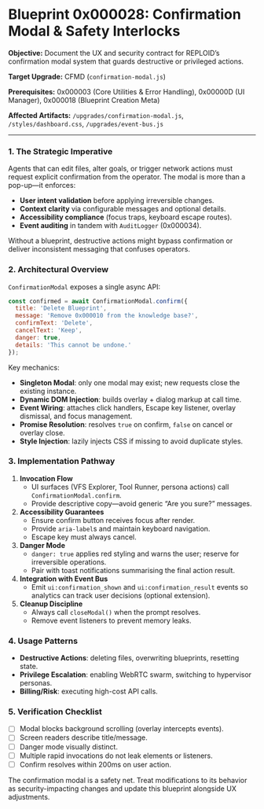 # Blueprint 0x000028: Confirmation Modal & Safety Interlocks

**Objective:** Document the UX and security contract for REPLOID’s confirmation modal system that guards destructive or privileged actions.

**Target Upgrade:** CFMD (`confirmation-modal.js`)

**Prerequisites:** 0x000003 (Core Utilities & Error Handling), 0x00000D (UI Manager), 0x000018 (Blueprint Creation Meta)

**Affected Artifacts:** `/upgrades/confirmation-modal.js`, `/styles/dashboard.css`, `/upgrades/event-bus.js`

---

### 1. The Strategic Imperative
Agents that can edit files, alter goals, or trigger network actions must request explicit confirmation from the operator. The modal is more than a pop-up—it enforces:
- **User intent validation** before applying irreversible changes.
- **Context clarity** via configurable messages and optional details.
- **Accessibility compliance** (focus traps, keyboard escape routes).
- **Event auditing** in tandem with `AuditLogger` (0x000034).

Without a blueprint, destructive actions might bypass confirmation or deliver inconsistent messaging that confuses operators.

### 2. Architectural Overview
`ConfirmationModal` exposes a single async API:

```javascript
const confirmed = await ConfirmationModal.confirm({
  title: 'Delete Blueprint',
  message: 'Remove 0x000010 from the knowledge base?',
  confirmText: 'Delete',
  cancelText: 'Keep',
  danger: true,
  details: 'This cannot be undone.'
});
```

Key mechanics:
- **Singleton Modal**: only one modal may exist; new requests close the existing instance.
- **Dynamic DOM Injection**: builds overlay + dialog markup at call time.
- **Event Wiring**: attaches click handlers, Escape key listener, overlay dismissal, and focus management.
- **Promise Resolution**: resolves `true` on confirm, `false` on cancel or overlay close.
- **Style Injection**: lazily injects CSS if missing to avoid duplicate styles.

### 3. Implementation Pathway
1. **Invocation Flow**
   - UI surfaces (VFS Explorer, Tool Runner, persona actions) call `ConfirmationModal.confirm`.
   - Provide descriptive copy—avoid generic “Are you sure?” messages.
2. **Accessibility Guarantees**
   - Ensure confirm button receives focus after render.
   - Provide `aria-label`s and maintain keyboard navigation.
   - Escape key must always cancel.
3. **Danger Mode**
   - `danger: true` applies red styling and warns the user; reserve for irreversible operations.
   - Pair with toast notifications summarising the final action result.
4. **Integration with Event Bus**
   - Emit `ui:confirmation_shown` and `ui:confirmation_result` events so analytics can track user decisions (optional extension).
5. **Cleanup Discipline**
   - Always call `closeModal()` when the prompt resolves.
   - Remove event listeners to prevent memory leaks.

### 4. Usage Patterns
- **Destructive Actions**: deleting files, overwriting blueprints, resetting state.
- **Privilege Escalation**: enabling WebRTC swarm, switching to hypervisor personas.
- **Billing/Risk**: executing high-cost API calls.

### 5. Verification Checklist
- [ ] Modal blocks background scrolling (overlay intercepts events).
- [ ] Screen readers describe title/message.
- [ ] Danger mode visually distinct.
- [ ] Multiple rapid invocations do not leak elements or listeners.
- [ ] Confirm resolves within 200ms on user action.

The confirmation modal is a safety net. Treat modifications to its behavior as security-impacting changes and update this blueprint alongside UX adjustments.
